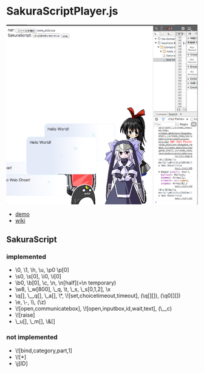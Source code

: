 # SakuraScriptPlayer.js

![screenshot](https://raw.githubusercontent.com/Ikagaka/SakuraScriptPlayer.js/master/screenshot.png )

+ [demo](https://ikagaka.github.io/SakuraScriptPlayer.demo/node_modules/ikagaka.sakurascriptplayer.js/test.html)
+ [wiki](https://github.com/Ikagaka/SakuraScriptPlayer.js/wiki/SakuraScriptPlayer.js )


## SakuraScript

### implemented

+ \\0, \\1, \\h, \\u, \\p0 \\p[0]
+ \\s0, \\s[0], \\i0, \\i[0]
+ \\b0, \\b[0], \\c, \\n, \\n[half](=\\n temporary)
+ \\w8, \\_w[800], \\_q, \\t, \\_s, \\_s[0,1,2], \\x
+ \\q[], \\__q[], \\_a[], \\*, \\![set,choicetimeout,timeout], (\q[][]), (\q0[][])
+ \\e, \\-, \\\\, (\\z)
+ \\![open,communicatebox], \\![open,inputbox,id,wait,text], (\\__c)
+ \\![raise]
+ \\_u[], \\_m[], \\&[]

### not implemented

+ \\![bind,category,part,1]
+ \\![*]
+ \\j[ID]
